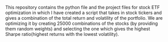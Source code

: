 This repository contains the python file and the project files for stock ETF optimization in which I have created a script that takes in stock tickers and gives a combination of the total return and volatility of the portfolio. We are optimizing it by creating 25000 combinations of the stocks (by providing them random weights) and selecting the one which gives the highest Sharpe ratio(highest returns with the lowest volatility).
